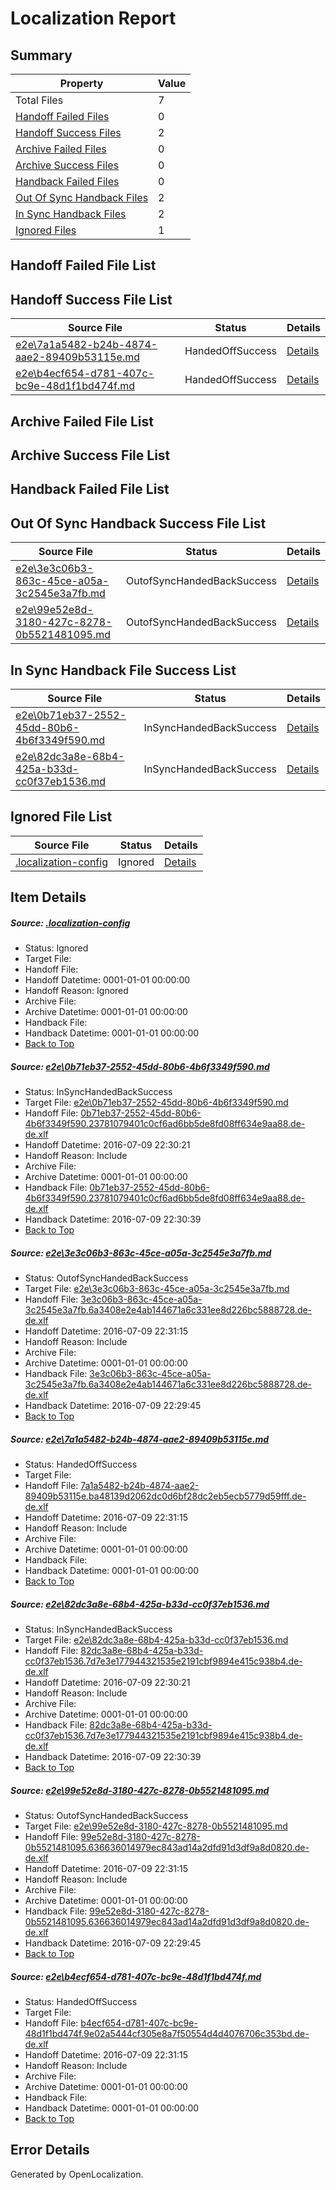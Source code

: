 # <a name='report-top'></a> Localization Report

## Summary
 Property | Value 
 -------- | ----- 
 Total Files | 7
[ Handoff Failed Files ](#handoff-failed-list)| 0
[ Handoff Success Files ](#handoff-success-list)| 2
[ Archive Failed Files ](#archive-failed-list)| 0
[ Archive Success Files ](#archive-success-list)| 0
[ Handback Failed Files ](#handback-failed-list)| 0
[ Out Of Sync Handback Files ](#outofsync-handback-success-list)| 2
[ In Sync Handback Files ](#insync-handback-success-list)| 2
[ Ignored Files ](#ignored-list)| 1

## <a name='handoff-failed-list'></a> Handoff Failed File List

## <a name='handoff-success-list'></a> Handoff Success File List
 Source File | Status | Details 
 ----------- | ------ | ------- 
 [e2e\7a1a5482-b24b-4874-aae2-89409b53115e.md](https://github.com/OpenLocalizationTestOrg/oltest/blob/0f44ce177551a798b662b0a49cbfde477c2e9d05/e2e/7a1a5482-b24b-4874-aae2-89409b53115e.md) | HandedOffSuccess | [Details](#00b7a36db603bfcb56328b4715cf1bedc9d04e7d3)
 [e2e\b4ecf654-d781-407c-bc9e-48d1f1bd474f.md](https://github.com/OpenLocalizationTestOrg/oltest/blob/0f44ce177551a798b662b0a49cbfde477c2e9d05/e2e/b4ecf654-d781-407c-bc9e-48d1f1bd474f.md) | HandedOffSuccess | [Details](#9d8e724853091e70c137a7b95e9bdd0a798a1d516)

## <a name='archive-failed-list'></a> Archive Failed File List

## <a name='archive-success-list'></a> Archive Success File List

## <a name='handback-failed-list'></a> Handback Failed File List

## <a name='outofsync-handback-success-list'></a> Out Of Sync Handback Success File List
 Source File | Status | Details 
 ----------- | ------ | ------- 
 [e2e\3e3c06b3-863c-45ce-a05a-3c2545e3a7fb.md](https://github.com/OpenLocalizationTestOrg/oltest/blob/063e6459ff1daaa1beae951ecb13ce3f260b3b80/e2e/3e3c06b3-863c-45ce-a05a-3c2545e3a7fb.md) | OutofSyncHandedBackSuccess | [Details](#b5c645ff7e354b5859454cb8e8e707bb6bfe73452)
 [e2e\99e52e8d-3180-427c-8278-0b5521481095.md](https://github.com/OpenLocalizationTestOrg/oltest/blob/063e6459ff1daaa1beae951ecb13ce3f260b3b80/e2e/99e52e8d-3180-427c-8278-0b5521481095.md) | OutofSyncHandedBackSuccess | [Details](#f70121ffe108c3adf477f6ba27819a7ba80b87cb5)

## <a name='insync-handback-success-list'></a> In Sync Handback File Success List
 Source File | Status | Details 
 ----------- | ------ | ------- 
 [e2e\0b71eb37-2552-45dd-80b6-4b6f3349f590.md](https://github.com/OpenLocalizationTestOrg/oltest/blob/6ba8e9ced514f320261062cb489ddc0e470cfdde/e2e/0b71eb37-2552-45dd-80b6-4b6f3349f590.md) | InSyncHandedBackSuccess | [Details](#df03236ae09529c50341e2d466ca4dfa07bf07fd1)
 [e2e\82dc3a8e-68b4-425a-b33d-cc0f37eb1536.md](https://github.com/OpenLocalizationTestOrg/oltest/blob/6ba8e9ced514f320261062cb489ddc0e470cfdde/e2e/82dc3a8e-68b4-425a-b33d-cc0f37eb1536.md) | InSyncHandedBackSuccess | [Details](#d807918001c595ea92c5744e42f74977af18428d4)

## <a name='ignored-list'></a> Ignored File List
 Source File | Status | Details 
 ----------- | ------ | ------- 
 [.localization-config](https://github.com/OpenLocalizationTestOrg/oltest/blob/0f44ce177551a798b662b0a49cbfde477c2e9d05/.localization-config) | Ignored | [Details](#3d4f252ac210baf56311d7e97dcc2db10974dbd20)

## Item Details
##### <a name='3d4f252ac210baf56311d7e97dcc2db10974dbd20'></a> Source: [.localization-config](https://github.com/OpenLocalizationTestOrg/oltest/blob/0f44ce177551a798b662b0a49cbfde477c2e9d05/.localization-config)
* Status: Ignored
* Target File: 
* Handoff File: 
* Handoff Datetime: 0001-01-01 00:00:00
* Handoff Reason: Ignored
* Archive File: 
* Archive Datetime: 0001-01-01 00:00:00
* Handback File: 
* Handback Datetime: 0001-01-01 00:00:00
* [Back to Top](#report-top)

##### <a name='df03236ae09529c50341e2d466ca4dfa07bf07fd1'></a> Source: [e2e\0b71eb37-2552-45dd-80b6-4b6f3349f590.md](https://github.com/OpenLocalizationTestOrg/oltest/blob/6ba8e9ced514f320261062cb489ddc0e470cfdde/e2e/0b71eb37-2552-45dd-80b6-4b6f3349f590.md)
* Status: InSyncHandedBackSuccess
* Target File: [e2e\0b71eb37-2552-45dd-80b6-4b6f3349f590.md](https://github.com/OpenLocalizationTestOrg/oltest-dede-fly/blob/a238bee100c4f43ca1f730128891f940bac6f578/e2e/0b71eb37-2552-45dd-80b6-4b6f3349f590.md)
* Handoff File: [0b71eb37-2552-45dd-80b6-4b6f3349f590.23781079401c0cf6ad6bb5de8fd08ff634e9aa88.de-de.xlf](https://github.com/OpenLocalizationTestOrg/olhandoff-e2e/blob/2cd05254036c8e75e586a1f6c3c4ff17b10d1028/ol-handoff/OpenLocalizationTestOrg/oltest-dede-fly/ci/ht/0b71eb37-2552-45dd-80b6-4b6f3349f590.23781079401c0cf6ad6bb5de8fd08ff634e9aa88.de-de.xlf)
* Handoff Datetime: 2016-07-09 22:30:21
* Handoff Reason: Include
* Archive File: 
* Archive Datetime: 0001-01-01 00:00:00
* Handback File: [0b71eb37-2552-45dd-80b6-4b6f3349f590.23781079401c0cf6ad6bb5de8fd08ff634e9aa88.de-de.xlf](https://github.com/OpenLocalizationTestOrg/olhandback-e2e/blob/87180538c874e6a00af2d425126921b88a45550f/ol-handback/OpenLocalizationTestOrg/oltest-dede-fly/ci/ht/0b71eb37-2552-45dd-80b6-4b6f3349f590.23781079401c0cf6ad6bb5de8fd08ff634e9aa88.de-de.xlf)
* Handback Datetime: 2016-07-09 22:30:39
* [Back to Top](#report-top)

##### <a name='b5c645ff7e354b5859454cb8e8e707bb6bfe73452'></a> Source: [e2e\3e3c06b3-863c-45ce-a05a-3c2545e3a7fb.md](https://github.com/OpenLocalizationTestOrg/oltest/blob/063e6459ff1daaa1beae951ecb13ce3f260b3b80/e2e/3e3c06b3-863c-45ce-a05a-3c2545e3a7fb.md)
* Status: OutofSyncHandedBackSuccess
* Target File: [e2e\3e3c06b3-863c-45ce-a05a-3c2545e3a7fb.md](https://github.com/OpenLocalizationTestOrg/oltest-dede-fly/blob/2411e615774b61932c3e0ad7cbec82203c65a756/e2e/3e3c06b3-863c-45ce-a05a-3c2545e3a7fb.md)
* Handoff File: [3e3c06b3-863c-45ce-a05a-3c2545e3a7fb.6a3408e2e4ab144671a6c331ee8d226bc5888728.de-de.xlf](https://github.com/OpenLocalizationTestOrg/olhandoff-e2e/blob/b8d8e10caa90b7dcfba4df4b58f9ab4b2974ad92/ol-handoff/OpenLocalizationTestOrg/oltest-dede-fly/ci/low/3e3c06b3-863c-45ce-a05a-3c2545e3a7fb.6a3408e2e4ab144671a6c331ee8d226bc5888728.de-de.xlf)
* Handoff Datetime: 2016-07-09 22:31:15
* Handoff Reason: Include
* Archive File: 
* Archive Datetime: 0001-01-01 00:00:00
* Handback File: [3e3c06b3-863c-45ce-a05a-3c2545e3a7fb.6a3408e2e4ab144671a6c331ee8d226bc5888728.de-de.xlf](https://github.com/OpenLocalizationTestOrg/olhandback-e2e/blob/2c426a6c866097f777dc36db2bb96cef52b9272f/ol-handback/OpenLocalizationTestOrg/oltest-dede-fly/ci/high/3e3c06b3-863c-45ce-a05a-3c2545e3a7fb.6a3408e2e4ab144671a6c331ee8d226bc5888728.de-de.xlf)
* Handback Datetime: 2016-07-09 22:29:45
* [Back to Top](#report-top)

##### <a name='00b7a36db603bfcb56328b4715cf1bedc9d04e7d3'></a> Source: [e2e\7a1a5482-b24b-4874-aae2-89409b53115e.md](https://github.com/OpenLocalizationTestOrg/oltest/blob/0f44ce177551a798b662b0a49cbfde477c2e9d05/e2e/7a1a5482-b24b-4874-aae2-89409b53115e.md)
* Status: HandedOffSuccess
* Target File: 
* Handoff File: [7a1a5482-b24b-4874-aae2-89409b53115e.ba48139d2062dc0d6bf28dc2eb5ecb5779d59fff.de-de.xlf](https://github.com/OpenLocalizationTestOrg/olhandoff-e2e/blob/b8d8e10caa90b7dcfba4df4b58f9ab4b2974ad92/ol-handoff/OpenLocalizationTestOrg/oltest-dede-fly/ci/low/7a1a5482-b24b-4874-aae2-89409b53115e.ba48139d2062dc0d6bf28dc2eb5ecb5779d59fff.de-de.xlf)
* Handoff Datetime: 2016-07-09 22:31:15
* Handoff Reason: Include
* Archive File: 
* Archive Datetime: 0001-01-01 00:00:00
* Handback File: 
* Handback Datetime: 0001-01-01 00:00:00
* [Back to Top](#report-top)

##### <a name='d807918001c595ea92c5744e42f74977af18428d4'></a> Source: [e2e\82dc3a8e-68b4-425a-b33d-cc0f37eb1536.md](https://github.com/OpenLocalizationTestOrg/oltest/blob/6ba8e9ced514f320261062cb489ddc0e470cfdde/e2e/82dc3a8e-68b4-425a-b33d-cc0f37eb1536.md)
* Status: InSyncHandedBackSuccess
* Target File: [e2e\82dc3a8e-68b4-425a-b33d-cc0f37eb1536.md](https://github.com/OpenLocalizationTestOrg/oltest-dede-fly/blob/a238bee100c4f43ca1f730128891f940bac6f578/e2e/82dc3a8e-68b4-425a-b33d-cc0f37eb1536.md)
* Handoff File: [82dc3a8e-68b4-425a-b33d-cc0f37eb1536.7d7e3e177944321535e2191cbf9894e415c938b4.de-de.xlf](https://github.com/OpenLocalizationTestOrg/olhandoff-e2e/blob/2cd05254036c8e75e586a1f6c3c4ff17b10d1028/ol-handoff/OpenLocalizationTestOrg/oltest-dede-fly/ci/ht/82dc3a8e-68b4-425a-b33d-cc0f37eb1536.7d7e3e177944321535e2191cbf9894e415c938b4.de-de.xlf)
* Handoff Datetime: 2016-07-09 22:30:21
* Handoff Reason: Include
* Archive File: 
* Archive Datetime: 0001-01-01 00:00:00
* Handback File: [82dc3a8e-68b4-425a-b33d-cc0f37eb1536.7d7e3e177944321535e2191cbf9894e415c938b4.de-de.xlf](https://github.com/OpenLocalizationTestOrg/olhandback-e2e/blob/87180538c874e6a00af2d425126921b88a45550f/ol-handback/OpenLocalizationTestOrg/oltest-dede-fly/ci/ht/82dc3a8e-68b4-425a-b33d-cc0f37eb1536.7d7e3e177944321535e2191cbf9894e415c938b4.de-de.xlf)
* Handback Datetime: 2016-07-09 22:30:39
* [Back to Top](#report-top)

##### <a name='f70121ffe108c3adf477f6ba27819a7ba80b87cb5'></a> Source: [e2e\99e52e8d-3180-427c-8278-0b5521481095.md](https://github.com/OpenLocalizationTestOrg/oltest/blob/063e6459ff1daaa1beae951ecb13ce3f260b3b80/e2e/99e52e8d-3180-427c-8278-0b5521481095.md)
* Status: OutofSyncHandedBackSuccess
* Target File: [e2e\99e52e8d-3180-427c-8278-0b5521481095.md](https://github.com/OpenLocalizationTestOrg/oltest-dede-fly/blob/2411e615774b61932c3e0ad7cbec82203c65a756/e2e/99e52e8d-3180-427c-8278-0b5521481095.md)
* Handoff File: [99e52e8d-3180-427c-8278-0b5521481095.636636014979ec843ad14a2dfd91d3df9a8d0820.de-de.xlf](https://github.com/OpenLocalizationTestOrg/olhandoff-e2e/blob/b8d8e10caa90b7dcfba4df4b58f9ab4b2974ad92/ol-handoff/OpenLocalizationTestOrg/oltest-dede-fly/ci/low/99e52e8d-3180-427c-8278-0b5521481095.636636014979ec843ad14a2dfd91d3df9a8d0820.de-de.xlf)
* Handoff Datetime: 2016-07-09 22:31:15
* Handoff Reason: Include
* Archive File: 
* Archive Datetime: 0001-01-01 00:00:00
* Handback File: [99e52e8d-3180-427c-8278-0b5521481095.636636014979ec843ad14a2dfd91d3df9a8d0820.de-de.xlf](https://github.com/OpenLocalizationTestOrg/olhandback-e2e/blob/2c426a6c866097f777dc36db2bb96cef52b9272f/ol-handback/OpenLocalizationTestOrg/oltest-dede-fly/ci/high/99e52e8d-3180-427c-8278-0b5521481095.636636014979ec843ad14a2dfd91d3df9a8d0820.de-de.xlf)
* Handback Datetime: 2016-07-09 22:29:45
* [Back to Top](#report-top)

##### <a name='9d8e724853091e70c137a7b95e9bdd0a798a1d516'></a> Source: [e2e\b4ecf654-d781-407c-bc9e-48d1f1bd474f.md](https://github.com/OpenLocalizationTestOrg/oltest/blob/0f44ce177551a798b662b0a49cbfde477c2e9d05/e2e/b4ecf654-d781-407c-bc9e-48d1f1bd474f.md)
* Status: HandedOffSuccess
* Target File: 
* Handoff File: [b4ecf654-d781-407c-bc9e-48d1f1bd474f.9e02a5444cf305e8a7f50554d4d4076706c353bd.de-de.xlf](https://github.com/OpenLocalizationTestOrg/olhandoff-e2e/blob/b8d8e10caa90b7dcfba4df4b58f9ab4b2974ad92/ol-handoff/OpenLocalizationTestOrg/oltest-dede-fly/ci/low/b4ecf654-d781-407c-bc9e-48d1f1bd474f.9e02a5444cf305e8a7f50554d4d4076706c353bd.de-de.xlf)
* Handoff Datetime: 2016-07-09 22:31:15
* Handoff Reason: Include
* Archive File: 
* Archive Datetime: 0001-01-01 00:00:00
* Handback File: 
* Handback Datetime: 0001-01-01 00:00:00
* [Back to Top](#report-top)


## Error Details

Generated by OpenLocalization.
